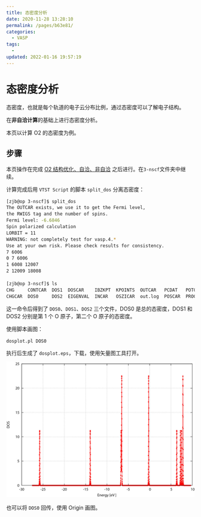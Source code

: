 ```yaml
---
title: 态密度分析
date: 2020-11-28 13:28:10
permalink: /pages/b63e81/
categories:
  - VASP
tags:
  -
updated: 2022-01-16 19:57:19
---
```


# 态密度分析

态密度，也就是每个轨道的电子云分布比例，通过态密度可以了解电子结构。

在**非自洽计算**的基础上进行态密度分析。

本页以计算 O2 的态密度为例。

## 步骤

本页操作在完成 [O2 结构优化、自洽、非自洽](..\02.结构优化与静电自洽\02.vasp-opt.md) 之后进行。在`3-nscf`文件夹中继续。

计算完成后用 `VTST Script` 的脚本 `split_dos` 分离态密度：

```bash
[zjb@op 3-nscf]$ split_dos
The OUTCAR exists, we use it to get the Fermi level,
the RWIGS tag and the number of spins.
Fermi level: -6.6846
Spin polarized calculation
LORBIT = 11
WARNING: not completely test for vasp.4.*
Use at your own risk. Please check results for consistency.
7 6006
0 7 6006
1 6008 12007
2 12009 18008

[zjb@op 3-nscf]$ ls
CHG     CONTCAR  DOS1  DOSCAR    IBZKPT  KPOINTS  OUTCAR   PCDAT   POTCAR  REPORT  tmp.dat   vasp.pbs     WAVECAR
CHGCAR  DOS0     DOS2  EIGENVAL  INCAR   OSZICAR  out.log  POSCAR  PROCAR  stdout  tmp.dat2  vasprun.xml  XDATCAR
```

这一命令后得到了 `DOS0`、`DOS1`、`DOS2` 三个文件，DOS0 是总的态密度，DOS1 和 DOS2 分别是第 1 个 O 原子，第二个 O 原子的态密度。

使用脚本画图：

```
dosplot.pl DOS0
```

执行后生成了 `dosplot.eps`，下载，使用矢量图工具打开。

![dosplot.eps](../../../assets/eba876582f8b1888778b87f1541c1de6.jpg)

也可以将 `DOS0` 回传，使用 Origin 画图。
